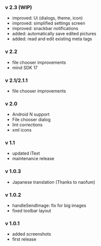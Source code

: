 ### v 2.3 (WIP)
- improved: Ui (dialogs, theme, icon)
- improved: simplified settings screen
- improved: snackbar notifications
- added: automatically save edited pictures
- added: read and edit existing meta tags

### v 2.2
- file chooser improvements
- mind SDK 17

### v 2.1/2.1.1
- file chooser improvements

### v 2.0
- Android N support
- File chooser dialog
- lint corrections
- xml icons

### v 1.1

- updated iText
- maintenance release

### v 1.0.3

- Japanese translation (Thanks to naofum)


### v 1.0.2

- handleSendImage: fix for big images
- fixed toolbar layout


### v 1.0.1

- added screenshots
- first release
